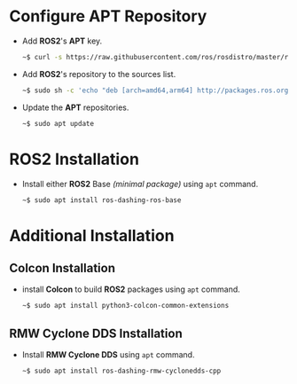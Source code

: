 # Configure APT Repository

- Add **ROS2**'s **APT** key.
  ```sh
  ~$ curl -s https://raw.githubusercontent.com/ros/rosdistro/master/ros.asc | sudo apt-key add -
  ```
- Add **ROS2**'s repository to the sources list.
  ```sh
  ~$ sudo sh -c 'echo "deb [arch=amd64,arm64] http://packages.ros.org/ros2/ubuntu `lsb_release -cs` main" > /etc/apt/sources.list.d/ros2-latest.list'
  ```
- Update the **APT** repositories.
  ```sh
  ~$ sudo apt update
  ```

# ROS2 Installation

- Install either **ROS2** Base _(minimal package)_ using `apt` command.
  ```sh
  ~$ sudo apt install ros-dashing-ros-base
  ```

# Additional Installation

## Colcon Installation

- install **Colcon** to build **ROS2** packages using `apt` command.
  ```sh
  ~$ sudo apt install python3-colcon-common-extensions
  ```

## RMW Cyclone DDS Installation

- Install **RMW Cyclone DDS** using `apt` command.
  ```sh
  ~$ sudo apt install ros-dashing-rmw-cyclonedds-cpp
  ```
